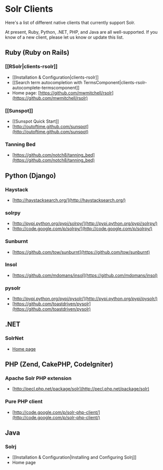 # Solr Clients

Here's a list of different native clients that currently support Solr.

At present, Ruby, Python, .NET, PHP, and Java are all well-supported.
If you know of a new client, please let us know or update this list.

## Ruby (Ruby on Rails)

### [[RSolr|clients-rsolr]]
* [[Installation & Configuration|clients-rsolr]]
* [[Search term autocompletion with TermsComponent|clients-rsolr-autocomplete-termscomponent]]
* Home page: [https://github.com/mwmitchell/rsolr](https://github.com/mwmitchell/rsolr)

### [[Sunspot]]

* [[Sunspot Quick Start]]
* [http://outoftime.github.com/sunspot](http://outoftime.github.com/sunspot)

### Tanning Bed

* [https://github.com/notch8/tanning_bed](https://github.com/notch8/tanning_bed)


## Python (Django)

### Haystack

* [http://haystacksearch.org/](http://haystacksearch.org/)

### solrpy

* [http://pypi.python.org/pypi/solrpy/](http://pypi.python.org/pypi/solrpy/)
* [http://code.google.com/p/solrpy/](http://code.google.com/p/solrpy/)

### Sunburnt

* [https://github.com/tow/sunburnt](https://github.com/tow/sunburnt)

### Insol

* [https://github.com/mdomans/insol](https://github.com/mdomans/insol)

### pysolr

* [http://pypi.python.org/pypi/pysolr/](http://pypi.python.org/pypi/pysolr/)
* [https://github.com/toastdriven/pysolr](https://github.com/toastdriven/pysolr)

## .NET

### SolrNet

* [Home page](http://code.google.com/p/solrnet/)

## PHP (Zend, CakePHP, CodeIgniter)

### Apache Solr PHP extension

* [http://pecl.php.net/package/solr](http://pecl.php.net/package/solr)

### Pure PHP client

* [http://code.google.com/p/solr-php-client/](http://code.google.com/p/solr-php-client/)

## Java

### Solrj

* [[Installation & Configuration|Installing and Configuring Solrj]]
* Home page
